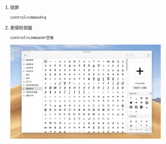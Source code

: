 1. 锁屏

   ```sh
   control+cmmand+q
   ```

2. 表情检视器

   ```sh
   control+command+空格
   ```

   ![macBook苹果电脑如何输入数学运算符号](mac常用快捷键.assets/3aae2b4f50b8b43e969868f97132939c2df7199a.jpg)
